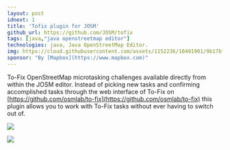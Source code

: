 ```yaml
---
layout: post
idnext: 1
title: 'Tofix plugin for JOSM'
github_url: https://github.com/JOSM/tofix
tags: [java,"java openstreetmap editor"]
technologies: java, Java OpenStreetMap Editor.
img: https://cloud.githubusercontent.com/assets/1152236/10491901/9b17bf5c-726e-11e5-9575-3c62d0412140.gif
sponsor: "By [Mapbox](https://www.mapbox.com)"
---
```


To-Fix OpenStreetMap microtasking challenges available directly from within the JOSM editor.
Instead of picking new tasks and confirming accomplished tasks through the web interface of To-Fix on [https://github.com/osmlab/to-fix](https://github.com/osmlab/to-fix) this plugin allows you to work with To-Fix tasks without ever having to switch out of.

![](https://cloud.githubusercontent.com/assets/1152236/10491901/9b17bf5c-726e-11e5-9575-3c62d0412140.gif)

![](https://user-images.githubusercontent.com/1152236/38280298-3a8676e2-376a-11e8-8d1f-4cd17c7690c4.gif)